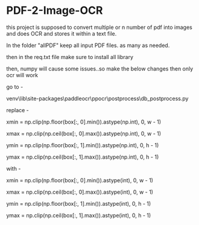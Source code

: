# PDF-2-Image-OCR
this project is supposed to convert multiple or n number of pdf into images and does OCR and stores it within a text file.

In the folder "allPDF" keep all input PDF files. as many as needed. 

then in the req.txt file make sure to install all library 

then, numpy will cause some issues..so make the below changes then only ocr will work

go to -

venv\lib\site-packages\paddleocr\ppocr\postprocess\db_postprocess.py

replace -

xmin = np.clip(np.floor(box[:, 0].min()).astype(np.int), 0, w - 1) 

xmax = np.clip(np.ceil(box[:, 0].max()).astype(np.int), 0, w - 1) 

ymin = np.clip(np.floor(box[:, 1].min()).astype(np.int), 0, h - 1) 

ymax = np.clip(np.ceil(box[:, 1].max()).astype(np.int), 0, h - 1) 

with -

xmin = np.clip(np.floor(box[:, 0].min()).astype(int), 0, w - 1)

xmax = np.clip(np.ceil(box[:, 0].max()).astype(int), 0, w - 1)

ymin = np.clip(np.floor(box[:, 1].min()).astype(int), 0, h - 1)

ymax = np.clip(np.ceil(box[:, 1].max()).astype(int), 0, h - 1)
        
        

